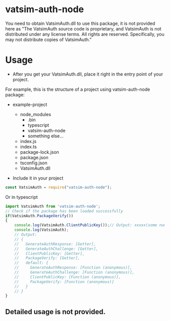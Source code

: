 # vatsim-auth-node

You need to obtain VatsimAuth.dll to use this package, it is not provided here as "The VatsimAuth source code is proprietary, and VatsimAuth is not distributed under any license terms. All rights are reserved. Specifically, you may not distribute copies of VatsimAuth."

# Usage

- After you get your VatsimAuth.dll, place it right in the entry point of your project.

For example, this is the structure of a project using vatsim-auth-node package:

- example-project
  - node_modules
    - .bin
    - typescript
    - vatsim-auth-node
    - something else...
  - index.js
  - index.ts
  - package-lock.json
  - package.json
  - tsconfig.json
  - VatsimAuth.dll

- Include it in your project

```js
const VatsimAuth = require("vatsim-auth-node");
```

Or in typescript

```ts
import VatsimAuth from 'vatsim-auth-node';
// Check if the package has been loaded successfully
if(VatsimAuth.PackageVerify())
{
    console.log(VatsimAuth.ClientPublicKey());// Output: xxxxx(some number)
    console.log(VatsimAuth);
    // Output:
    // {
    //   GenerateAuthResponse: [Getter],
    //   GenerateAuthChallenge: [Getter],
    //   ClientPublicKey: [Getter],
    //   PackageVerify: [Getter],
    //   default: {
    //     GenerateAuthResponse: [Function (anonymous)],
    //     GenerateAuthChallenge: [Function (anonymous)],
    //     ClientPublicKey: [Function (anonymous)],
    //     PackageVerify: [Function (anonymous)]
    //   }
    // }
}
```

## Detailed usage is not provided.